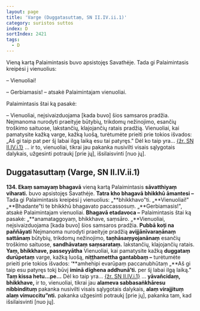 ```yaml
---
layout: page
title: 'Varge (Duggatasuttaṃ, SN II.IV.ii.1)'
category: suristos suttos
index: D
sortIndex: 2421
tags:
  - D
---
```

Vieną kartą Palaimintasis buvo apsistojęs Savathėje. Tada gi Palaimintasis kreipėsi į vienuolius:

– Vienuoliai!

– Gerbiamasis! – atsakė Palaimintajam vienuoliai.

Palaimintasis štai ką pasakė:

– Vienuoliai, neįsivaizduojama \[kada buvo] šios samsaros pradžia. Neįmanoma nurodyti praeityje būtybių, trikdomų nežinojimo, esančių troškimo saituose, lakstančių, klajojančių ratais pradžią. Vienuoliai, kai pamatysite kažką varge, kažką luošą, turėtumėte prieiti prie tokios išvados: „Aš gi taip pat per šį labai ilgą laiką esu tai patyręs." Dėl ko taip yra... <a href="../tinakatthasuttam-zole-ir-sakeles">{žr. SN II.IV.i.1}</a> ... ir to, vienuoliai, tikrai jau pakanka nusivilti visais sąlygotais dalykais, užgesinti potraukį \[prie jų], išsilaisvinti \[nuo jų].

## Duggatasuttaṃ (Varge, SN II.IV.ii.1)

**134. Ekaṃ samayaṃ bhagavā** vieną kartą Palaimintasis **sāvatthiyaṃ viharati.** buvo apsistojęs Savathėje. **Tatra kho bhagavā bhikkhū āmantesi –** Tada gi Palaimintasis kreipėsi į vienuolius: „**bhikkhavo"ti. „**Vienuoliai!" „**Bhadante”ti te bhikkhū bhagavato paccassosuṃ. „**Gerbiamasis!", atsakė Palaimintajam vienuoliai. **Bhagavā etadavoca –** Palaimintasis štai ką pasakė: „**anamataggoyaṃ, bhikkhave, saṃsāro. „**Vienuoliai, neįsivaizduojama \[kada buvo] šios samsaros pradžia. **Pubbā koṭi na paññāyati** Neįmanoma nurodyti praeityje pradžią **avijjānīvaraṇānaṃ sattānaṃ** būtybių, trikdomų nežinojimo, **taṇhāsaṃyojanānaṃ** esančių troškimo saituose, **sandhāvataṃ saṃsarataṃ.** lakstančių, klajojančių ratais. **Yaṃ, bhikkhave, passeyyātha** Vienuoliai, kai pamatysite kažką **duggataṃ durūpetaṃ** varge, kažką luošą, **niṭṭhamettha gantabbaṃ –** turėtumėte prieiti prie tokios išvados: ‘**amhehipi evarūpaṃ paccanubhūtaṃ „**Aš gi taip esu patyręs tokį būvį **iminā dīghena addhunā’ti.** per šį labai ilgą laiką." **Taṃ kissa hetu…pe…** Dėl ko taip yra... <a href="../tinakatthasuttam-zole-ir-sakeles">{žr. SN II.IV.i.1}</a> ... **yāvañcidaṃ, bhikkhave,** ir to, vienuoliai, tikrai jau **alameva sabbasaṅkhāresu nibbindituṃ** pakanka nusivilti visais sąlygotais dalykais, **alaṃ virajjituṃ alaṃ vimuccitu”nti.** pakanka užgesinti potraukį \[prie jų], pakanka tam, kad išsilaisvinti \[nuo jų].
